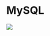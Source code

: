 # MySQL
<img src="https://capsule-render.vercel.app/api?type=waving&color=blue&height=200&section=header&text=MySQL&fontSize=90" />

